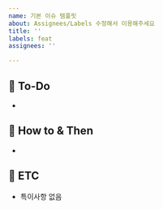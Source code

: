 ```yaml
---
name: 기본 이슈 템플릿
about: Assignees/Labels 수정해서 이용해주세요
title: ''
labels: feat
assignees: ''

---
```


<!-- 주석: 할일, 구현방법과 예상동작, 특이사항을 작성해주세요 -->
## 🍃 To-Do
- 

## 🍃 How to & Then
- 

## 🍃 ETC
- 특이사항 없음
